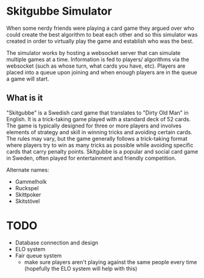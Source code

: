 # Skitgubbe Simulator

When some nerdy friends were playing a card game they argued over who could create the best algorithm to beat each other and so this simulator was created in order to virtually play the game and establish who was the best. 

The simulator works by hosting a websocket server that can simulate multiple games at a time. Information is fed to players/ algorithms via the websocket (such as whose turn, what cards you have, etc). Players are placed into a queue upon joining and when enough players are in the queue a game will start. 

## What is it

"Skitgubbe" is a Swedish card game that translates to "Dirty Old Man" in English. It is a trick-taking game played with a standard deck of 52 cards. The game is typically designed for three or more players and involves elements of strategy and skill in winning tricks and avoiding certain cards. The rules may vary, but the game generally follows a trick-taking format where players try to win as many tricks as possible while avoiding specific cards that carry penalty points. Skitgubbe is a popular and social card game in Sweden, often played for entertainment and friendly competition.

Alternate names:
- Gammelholk
- Ruckspel
- Skittpoker
- Skitstövel

# TODO

- Database connection and design
- ELO system
- Fair queue system
    - make sure players aren't playing against the same people every time (hopefully the ELO system will help with this)
